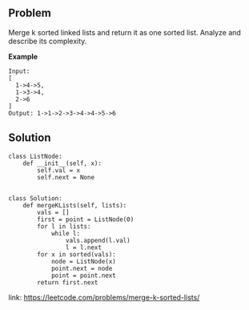 ## Problem
Merge k sorted linked lists and return it as one sorted list. Analyze and describe its complexity.

**Example**
```
Input:
[
  1->4->5,
  1->3->4,
  2->6
]
Output: 1->1->2->3->4->4->5->6
```

## Solution
```
class ListNode:
    def __init__(self, x):
        self.val = x
        self.next = None


class Solution:
    def mergeKLists(self, lists):
        vals = []
        first = point = ListNode(0)
        for l in lists:
            while l:
                vals.append(l.val)
                l = l.next
        for x in sorted(vals):
            node = ListNode(x)
            point.next = node
            point = point.next
        return first.next
```

link: https://leetcode.com/problems/merge-k-sorted-lists/

